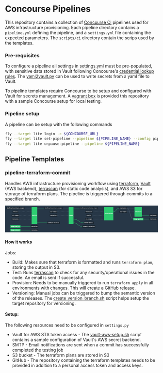 Concourse Pipelines
====================
This repository contains a collection of [Concourse CI](https://concourse.ci) pipelines used for AWS infrastructure provisioning. Each pipeline directory contains a `pipeline.yml` defining the pipeline, and a `settings.yml` file containing the expected parameters. The `scripts/ci` directory contain the scrips used by the templates.

### Pre-requisites

To configure a pipeline all settings in [settings.yml](settings.yml) must be pre-populated, with sensitive data stored in Vault following Concourse's [credential lookup rules](http://concourse.ci/creds.html#vault). The [yaml2vault.py](../scripts/tools/yaml2vault.py) can be used to write secrets from a yaml file to Vault.

To pipeline templates require Concourse to be setup and configured with Vault for secrets management. A [vagrant box](Vagrantfile) is provided this repository with a sample Concourse setup for local testing.

### Pipeline setup

A pipeline can be setup with the following commands

```bash
fly --target lite login -c ${CONCOURSE_URL}
fly --target lite set-pipeline --pipeline ${PIPELINE_NAME} --config pipeline.yml -n --load-vars-from settings.yml
fly --target lite unpause-pipeline --pipeline ${PIPELINE_NAME}
```

Pipeline Templates
-------------------

### pipeline-terraform-commit

Handles AWS infrastructure provisioning workflow using [terraform](terraform.io), [Vault](vaultproject.io) (AWS backend), [terrascan](https://github.com/cesar-rodriguez/terrascan) (for static code analysis), and AWS S3 for storage of terraform plans. The pipeline is triggered through commits to a specified branch.

![pipeline-terraform-commit](images/pipeline-terraform-commit.png)

#### How it works

Jobs:
- Build: Makes sure that terraform is formatted and runs `terraform plan`, storing the output in S3.
- Test: Runs [terrascan](https://github.com/cesar-rodriguez/terrascan) to check for any security/operational issues in the code. An email is sent if successful.
- Provision: Needs to be manually triggered to run `terraform apply` in all environments with changes. This will create a GitHub release.
- Versioning: Manual jobs can be triggered to bump the semantic version of the releases. The [create_version_branch.sh](scripts/tools/create_version_branch.sh) script helps setup the target repository for versioning.

#### Setup:

The following resources need to be configured in `settings.py`
- Vault for AWS STS token access - The [vault-aws-setup.sh](scripts/tools/vault-aws-setup.sh) script contains a sample configuration of Vault's AWS secret backend.
- SMTP - Email notifications are sent when a commit has successfully completed the testing job
- S3 bucket - The terraform plans are stored in S3
- GitHub - The repository containing the terraform templates needs to be provided in addition to a personal access token and access keys.
